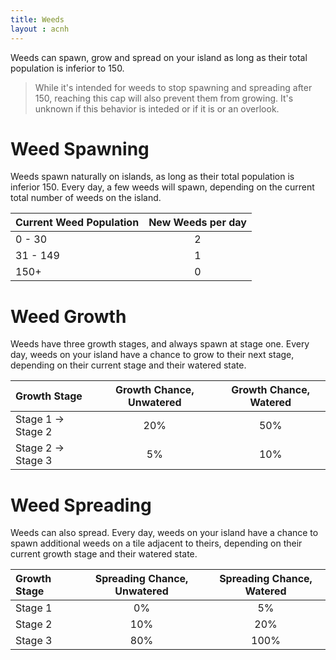 ```yaml
---
title: Weeds
layout : acnh
---
```


Weeds can spawn, grow and spread on your island as long as their total population is inferior to 150.

> While it's intended for weeds to stop spawning and spreading after 150, reaching this cap will also prevent them from growing. It's unknown if this behavior is inteded or if it is or an overlook.

# Weed Spawning

Weeds spawn naturally on islands, as long as their total population is inferior 150. Every day, a few weeds will spawn, depending on the current total number of weeds on the island.

| Current Weed Population | New Weeds per day |
| :---------------------- | :---------------: |
| 0 - 30                  |         2         |
| 31 - 149                |         1         |
| 150+                    |         0         |

# Weed Growth

Weeds have three growth stages, and always spawn at stage one. Every day, weeds on your island have a chance to grow to their next stage, depending on their current stage and their watered state.

| Growth Stage      | Growth Chance, Unwatered | Growth Chance, Watered |
| :---------------- | :----------------------: | :--------------------: |
| Stage 1 → Stage 2 |           20%            |          50%           |
| Stage 2 → Stage 3 |            5%            |          10%           |

# Weed Spreading

Weeds can also spread. Every day, weeds on your island have a chance to spawn additional weeds on a tile adjacent to theirs, depending on their current growth stage and their watered state.

| Growth Stage | Spreading Chance, Unwatered | Spreading Chance, Watered |
| :----------- | :-------------------------: | :-----------------------: |
| Stage 1      |             0%              |            5%             |
| Stage 2      |             10%             |            20%            |
| Stage 3      |             80%             |           100%            |

